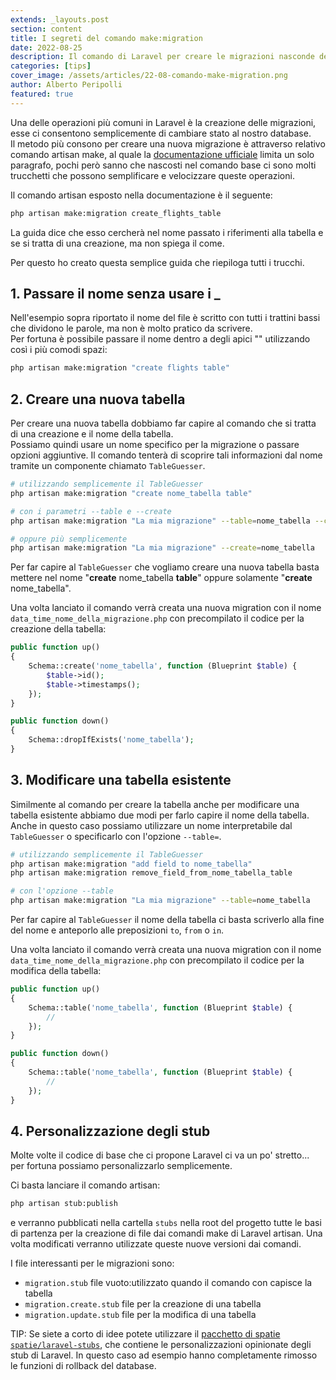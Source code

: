```yaml
---
extends: _layouts.post
section: content
title: I segreti del comando make:migration
date: 2022-08-25
description: Il comando di Laravel per creare le migrazioni nasconde dei trucchetti interessanti.
categories: [tips]
cover_image: /assets/articles/22-08-comando-make-migration.png
author: Alberto Peripolli
featured: true
---
```


Una delle operazioni più comuni in Laravel è la creazione delle migrazioni, esse ci consentono semplicemente di cambiare 
stato al nostro database.  
Il metodo più consono per creare una nuova migrazione è attraverso relativo comando artisan make, al quale la 
[documentazione ufficiale](https://laravel.com/docs/9.x/migrations#generating-migrations) limita un solo paragrafo, 
pochi però sanno che nascosti nel comando base ci sono molti trucchetti che possono semplificare e velocizzare queste operazioni.

<!-- more -->

Il comando artisan esposto nella documentazione è il seguente:

```bash
php artisan make:migration create_flights_table
```

La guida dice che esso cercherà nel nome passato i riferimenti alla tabella e se si tratta di una creazione, ma non spiega il come.

Per questo ho creato questa semplice guida che riepiloga tutti i trucchi.

## 1. Passare il nome senza usare i _
Nell'esempio sopra riportato il nome del file è scritto con tutti i trattini bassi che dividono le parole, ma non è molto pratico da scrivere.  
Per fortuna è possibile passare il nome dentro a degli apici "" utilizzando così i più comodi spazi:
```bash
php artisan make:migration "create flights table"
```

## 2. Creare una nuova tabella
Per creare una nuova tabella dobbiamo far capire al comando che si tratta di una creazione e il nome della tabella.  
Possiamo quindi usare un nome specifico per la migrazione o passare opzioni aggiuntive. 
Il comando tenterà di scoprire tali informazioni dal nome tramite un componente chiamato `TableGuesser`.
```bash
# utilizzando semplicemente il TableGuesser
php artisan make:migration "create nome_tabella table"

# con i parametri --table e --create
php artisan make:migration "La mia migrazione" --table=nome_tabella --create

# oppure più semplicemente
php artisan make:migration "La mia migrazione" --create=nome_tabella
```

Per far capire al `TableGuesser` che vogliamo creare una nuova tabella basta mettere nel nome "**create** nome_tabella **table**" oppure solamente "**create** nome_tabella".

Una volta lanciato il comando verrà creata una nuova migration con il nome `data_time_nome_della_migrazione.php` con precompilato il codice per la creazione della tabella:
```php 
public function up()
{
    Schema::create('nome_tabella', function (Blueprint $table) {
        $table->id();
        $table->timestamps();
    });
}

public function down()
{
    Schema::dropIfExists('nome_tabella');
}
```

## 3. Modificare una tabella esistente 
Similmente al comando per creare la tabella anche per modificare una tabella esistente abbiamo due modi per farlo capire il nome della tabella.
Anche in questo caso possiamo utilizzare un nome interpretabile dal `TableGuesser` o specificarlo con l'opzione `--table=`. 

```bash
# utilizzando semplicemente il TableGuesser
php artisan make:migration "add field to nome_tabella"
php artisan make:migration remove_field_from_nome_tabella_table

# con l'opzione --table
php artisan make:migration "La mia migrazione" --table=nome_tabella
```
Per far capire al `TableGuesser` il nome della tabella ci basta scriverlo alla fine del nome e anteporlo alle preposizioni `to`, `from` o `in`.

Una volta lanciato il comando verrà creata una nuova migration con il nome `data_time_nome_della_migrazione.php` con precompilato il codice per la modifica della tabella:
```php
public function up()
{
    Schema::table('nome_tabella', function (Blueprint $table) {
        //
    });
}

public function down()
{
    Schema::table('nome_tabella', function (Blueprint $table) {
        //
    });
}
```

## 4. Personalizzazione degli stub 
Molte volte il codice di base che ci propone Laravel ci va un po' stretto... per fortuna possiamo personalizzarlo semplicemente.

Ci basta lanciare il comando artisan:
```bash 
php artisan stub:publish
```
e verranno pubblicati nella cartella `stubs` nella root del progetto tutte le basi di partenza per la creazione di file dai comandi make di Laravel artisan.
Una volta modificati verranno utilizzate queste nuove versioni dai comandi.

I file interessanti per le migrazioni sono:

- `migration.stub` file vuoto:utilizzato quando il comando con capisce la tabella
- `migration.create.stub` file per la creazione di una tabella
- `migration.update.stub` file per la modifica di una tabella

TIP: Se siete a corto di idee potete utilizzare il [pacchetto di spatie `spatie/laravel-stubs`](https://github.com/spatie/laravel-stubs), che contiene le personalizzazioni opinionate degli stub di Laravel. 
In questo caso ad esempio hanno completamente rimosso le funzioni di rollback del database.